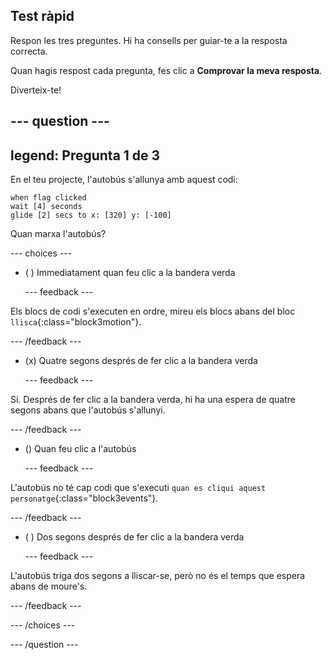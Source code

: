 ## Test ràpid

Respon les tres preguntes. Hi ha consells per guiar-te a la resposta correcta.

Quan hagis respost cada pregunta, fes clic a **Comprovar la meva resposta**.

Diverteix-te!

--- question ---
---
legend: Pregunta 1 de 3
---

En el teu projecte, l'autobús s'allunya amb aquest codi:

```blocks3
when flag clicked 
wait [4] seconds
glide [2] secs to x: [320] y: [-100]
```

Quan marxa l'autobús?

--- choices ---

- ( ) Immediatament quan feu clic a la bandera verda

  --- feedback ---

Els blocs de codi s'executen en ordre, mireu els blocs abans del bloc `llisca`{:class="block3motion"}.

  --- /feedback ---

- (x) Quatre segons després de fer clic a la bandera verda

  --- feedback ---

Sí. Després de fer clic a la bandera verda, hi ha una espera de quatre segons abans que l'autobús s'allunyi.

  --- /feedback ---

- () Quan feu clic a l'autobús

  --- feedback ---

L'autobús no té cap codi que s'executi `quan es cliqui aquest personatge`{:class="block3events"}.

  --- /feedback ---

- ( ) Dos segons després de fer clic a la bandera verda

  --- feedback ---

L'autobús triga dos segons a lliscar-se, però no és el temps que espera abans de moure's.

  --- /feedback ---

--- /choices ---

--- /question ---
